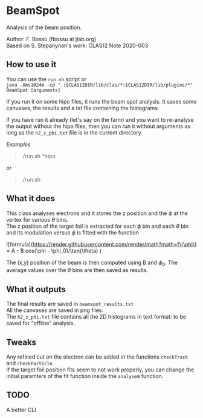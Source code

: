 # BeamSpot

Analysis of the beam position.

Author: F. Bossù (fbossu at jlab.org)<br>
Based on S. Stepanynan's work: CLAS12 Note 2020-003

## How to use it

You can use the `run.sh` script or<br>
`java -Xms1024m -cp ".:$CLAS12DIR/lib/clas/*:$CLAS12DIR/lib/plugins/*" BeamSpot [arguments]`

If you run it on some hipo files, it runs the beam spot analysis. It saves some canvases, the results and a txt file containing the histograms.

If you have run it already (let's say on the farm) and you want to re-analyse the output without the hipo files, then you can run it without arguments as long as the `h2_z_phi.txt` file is in the current directory.

*Examples*<br>
> ./run.sh *hipo

or

> ./run.sh

## What it does

This class analyses electrons and it stores the z position and the $\phi$ at the vertex for various $\theta$ bins.<br>
The z position of the target foil is extracted for each $\phi$ bin and each $\theta$ bin and its modulation versus $\phi$ is fitted with the function  

![formula](https://render.githubusercontent.com/render/math?math=f\(\phi\) = A - B  cos\(\phi - \phi_0\)/\tan\(\theta\) )

The (x,y) position of the beam is then computed using B and $\phi_0$. The average values over the $\theta$ bins are then saved as results.

## What it outputs

The final results are saved in `beamspot_results.txt`<br>
All the canvases are saved in png files.<br>
The `h2_z_phi.txt` file contains all the 2D histograms in text format: to be saved for "offline" analysis.

## Tweaks

Any refined cut on the electron can be added in the functions `checkTrack` and `checkParticle`. <br>
If the target foil position fits seem to not work properly, you can change the initial paramters of the fit function inside the `analyse`a function.

## TODO

A better CLI

